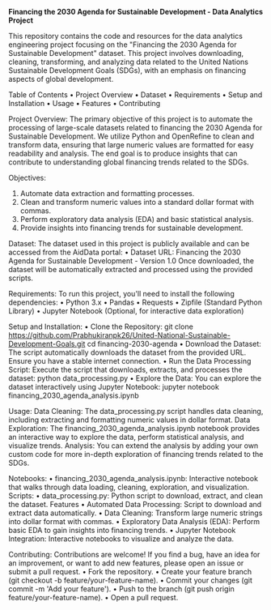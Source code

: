**Financing the 2030 Agenda for Sustainable Development - Data Analytics Project**

This repository contains the code and resources for the data analytics engineering project focusing on the "Financing the 2030 Agenda for Sustainable Development" dataset. This project involves downloading, cleaning, transforming, and analyzing data related to the United Nations Sustainable Development Goals (SDGs), with an emphasis on financing aspects of global development.

Table of Contents
•	Project Overview
•	Dataset
•	Requirements
•	Setup and Installation
•	Usage
•	Features
•	Contributing

Project Overview:
The primary objective of this project is to automate the processing of large-scale datasets related to financing the 2030 Agenda for Sustainable Development. We utilize Python and OpenRefine to clean and transform data, ensuring that large numeric values are formatted for easy readability and analysis. The end goal is to produce insights that can contribute to understanding global financing trends related to the SDGs.

Objectives:
1.	Automate data extraction and formatting processes.
2.	Clean and transform numeric values into a standard dollar format with commas.
3.	Perform exploratory data analysis (EDA) and basic statistical analysis.
4.	Provide insights into financing trends for sustainable development.
   
Dataset:
The dataset used in this project is publicly available and can be accessed from the AidData portal:
•	Dataset URL: Financing the 2030 Agenda for Sustainable Development - Version 1.0
Once downloaded, the dataset will be automatically extracted and processed using the provided scripts.

Requirements:
To run this project, you'll need to install the following dependencies:
•	Python 3.x
•	Pandas
•	Requests
•	Zipfile (Standard Python Library)
•	Jupyter Notebook (Optional, for interactive data exploration)

Setup and Installation:
•	Clone the Repository:
  git clone https://github.com/Prabhukiranpk26/United-National-Sustainable-Development-Goals.git
  cd financing-2030-agenda
•	Download the Dataset: The script automatically downloads the dataset from the provided URL. Ensure you have a stable internet connection.
•	Run the Data Processing Script: Execute the script that downloads, extracts, and processes the dataset: python data_processing.py
•	Explore the Data: You can explore the dataset interactively using Jupyter Notebook: jupyter notebook financing_2030_agenda_analysis.ipynb

Usage:
Data Cleaning: The data_processing.py script handles data cleaning, including extracting and formatting numeric values in dollar format.
Data Exploration: The financing_2030_agenda_analysis.ipynb notebook provides an interactive way to explore the data, perform statistical analysis, and visualize trends.
Analysis: You can extend the analysis by adding your own custom code for more in-depth exploration of financing trends related to the SDGs.

Notebooks:
•	financing_2030_agenda_analysis.ipynb: Interactive notebook that walks through data loading, cleaning, exploration, and visualization.
Scripts:
•	data_processing.py: Python script to download, extract, and clean the dataset.
Features
•	Automated Data Processing: Script to download and extract data automatically.
•	Data Cleaning: Transform large numeric strings into dollar format with commas.
•	Exploratory Data Analysis (EDA): Perform basic EDA to gain insights into financing trends.
•	Jupyter Notebook Integration: Interactive notebooks to visualize and analyze the data.

Contributing: 
Contributions are welcome! If you find a bug, have an idea for an improvement, or want to add new features, please open an issue or submit a pull request.
•	Fork the repository.
•	Create your feature branch (git checkout -b feature/your-feature-name).
•	Commit your changes (git commit -m 'Add your feature').
•	Push to the branch (git push origin feature/your-feature-name).
•	Open a pull request.




